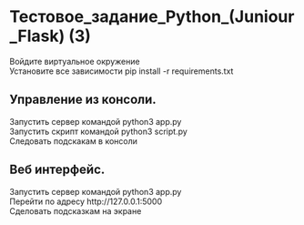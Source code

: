 <p> <h1>Тестовое_задание_Python_(Juniour_Flask) (3)</h1>
Войдите виртуальное окружение<br>
Установите все зависимости pip install -r requirements.txt<br>

<h2>Управление из консоли.</h2>
Запустить сервер командой python3 app.py<br>
Запустить скрипт командой python3 script.py<br>
Следовать подскакам в консоли<br>

<h2>Веб интерфейс.</h2>
Запустить сервер командой python3 app.py<br>
Перейти по адресу http://127.0.0.1:5000<br>
Сделовать подсказкам на экране<br>


</p>
